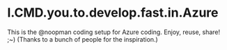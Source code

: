# I.CMD.you.to.develop.fast.in.Azure
This is the @noopman coding setup for Azure coding. Enjoy, reuse, share! ;~) (Thanks to a bunch of people for the inspiration.)
